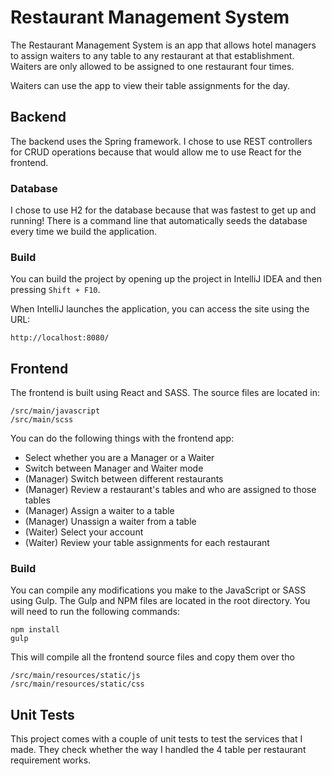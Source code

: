 # Restaurant Management System

The Restaurant Management System is an app that allows hotel managers to assign waiters to any table to any restaurant at that establishment. Waiters are only allowed to be assigned to one restaurant four times.

Waiters can use the app to view their table assignments for the day.

## Backend

The backend uses the Spring framework. I chose to use REST controllers for CRUD operations because that would allow me to use React for the frontend.

### Database

I chose to use H2 for the database because that was fastest to get up and running! There is a command line that automatically seeds the database every time we build the application.

### Build

You can build the project by opening up the project in IntelliJ IDEA and then pressing `Shift + F10`.

When IntelliJ launches the application, you can access the site using the URL:

    http://localhost:8080/

## Frontend

The frontend is built using React and SASS. The source files are located in:

    /src/main/javascript
    /src/main/scss
    
You can do the following things with the frontend app:

- Select whether you are a Manager or a Waiter
- Switch between Manager and Waiter mode
- (Manager) Switch between different restaurants
- (Manager) Review a restaurant's tables and who are assigned to those tables
- (Manager) Assign a waiter to a table
- (Manager) Unassign a waiter from a table
- (Waiter) Select your account
- (Waiter) Review your table assignments for each restaurant

### Build

You can compile any modifications you make to the JavaScript or SASS using Gulp. The Gulp and NPM files are located in the root directory. You will need to run the following commands:

    npm install
    gulp

This will compile all the frontend source files and copy them over tho

    /src/main/resources/static/js
    /src/main/resources/static/css

## Unit Tests

This project comes with a couple of unit tests to test the services that I made. They check whether the way I handled the 4 table per restaurant requirement works.
